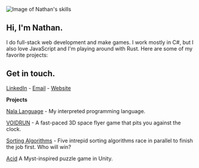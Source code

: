![Image of Nathan's skills](http://nathanwiles.net/img/skills.png)

## Hi, I'm Nathan.
I do full-stack web development and make games. I work mostly in C#, but I also love JavaScript and I'm playing around with Rust. Here are some of my favorite projects:

## Get in touch.

[LinkedIn](https://www.linkedin.com/in/nathan-wiles/) - [Email](ntwiles@gmail.com) - [Website](http://nathanwiles.net)

**Projects**

[Nala Language](https://github.com/ntwiles/nala) -  My interpreted programming language.

[VOIDRUN](https://github.com/ntwiles/voidrun) - A fast-paced 3D space flyer game that pits you against the clock.

[Sorting Algorithms](https://github.com/ntwiles/sorting-algorithms) - Five intrepid sorting algorithms race in parallel to finish the job first. Who will win?

[Acid](https://github.com/ntwiles/acid) A Myst-inspired puzzle game in Unity.

